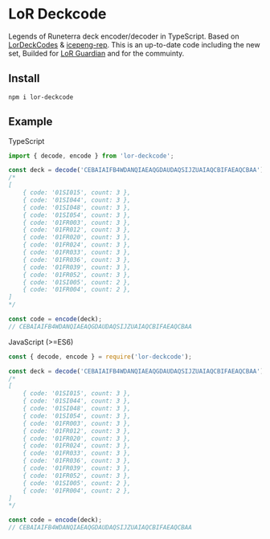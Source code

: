 # LoR Deckcode

Legends of Runeterra deck encoder/decoder in TypeScript. Based on [LorDeckCodes](https://github.com/RiotGames/LoRDeckCodes) & [icepeng-rep](https://github.com/icepeng/lor-deckcode). This is an up-to-date code including the new set, Builded for [LoR Guardian](https://lorguardian.com) and for the commuinty.

## Install

```
npm i lor-deckcode
```

## Example

TypeScript

```ts
import { decode, encode } from 'lor-deckcode';

const deck = decode('CEBAIAIFB4WDANQIAEAQGDAUDAQSIJZUAIAQCBIFAEAQCBAA');
/*
[
    { code: '01SI015', count: 3 },
    { code: '01SI044', count: 3 },
    { code: '01SI048', count: 3 },
    { code: '01SI054', count: 3 },
    { code: '01FR003', count: 3 },
    { code: '01FR012', count: 3 },
    { code: '01FR020', count: 3 },
    { code: '01FR024', count: 3 },
    { code: '01FR033', count: 3 },
    { code: '01FR036', count: 3 },
    { code: '01FR039', count: 3 },
    { code: '01FR052', count: 3 },
    { code: '01SI005', count: 2 },
    { code: '01FR004', count: 2 },
]
*/

const code = encode(deck);
// CEBAIAIFB4WDANQIAEAQGDAUDAQSIJZUAIAQCBIFAEAQCBAA
```

JavaScript (>=ES6)

```js
const { decode, encode } = require('lor-deckcode');

const deck = decode('CEBAIAIFB4WDANQIAEAQGDAUDAQSIJZUAIAQCBIFAEAQCBAA');
/*
[
    { code: '01SI015', count: 3 },
    { code: '01SI044', count: 3 },
    { code: '01SI048', count: 3 },
    { code: '01SI054', count: 3 },
    { code: '01FR003', count: 3 },
    { code: '01FR012', count: 3 },
    { code: '01FR020', count: 3 },
    { code: '01FR024', count: 3 },
    { code: '01FR033', count: 3 },
    { code: '01FR036', count: 3 },
    { code: '01FR039', count: 3 },
    { code: '01FR052', count: 3 },
    { code: '01SI005', count: 2 },
    { code: '01FR004', count: 2 },
]
*/

const code = encode(deck);
// CEBAIAIFB4WDANQIAEAQGDAUDAQSIJZUAIAQCBIFAEAQCBAA
```
